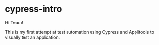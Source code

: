 # cypress-intro

Hi Team!

This is my first attempt at test automation using Cypress and Applitools to visually test an application.
